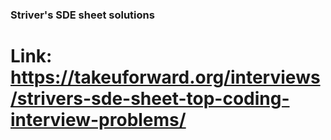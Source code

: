 ### Striver's SDE sheet solutions

# Link: https://takeuforward.org/interviews/strivers-sde-sheet-top-coding-interview-problems/